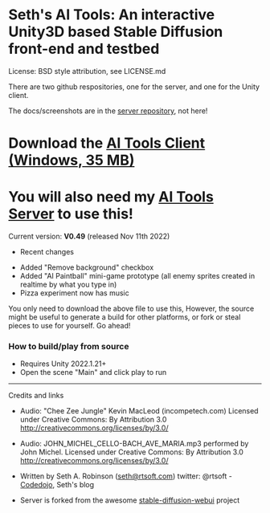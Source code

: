 
# Seth's AI Tools: An interactive Unity3D based Stable Diffusion front-end and testbed

License:  BSD style attribution, see LICENSE.md

There are two github respositories, one for the server, and one for the Unity client.

The docs/screenshots are in the [server repository](https://github.com/SethRobinson/aitools_server), not here!

# Download the [AI Tools Client (Windows, 35 MB)](https://www.rtsoft.com/files/SethsAIToolsWindows.zip)

# You will also need my [AI Tools Server](https://github.com/SethRobinson/aitools_server) to use this!

Current version: **V0.49** (released Nov 11th 2022)

- Recent changes

* Added "Remove background" checkbox
* Added "AI Paintball" mini-game prototype (all enemy sprites created in realtime by what you type in)
* Pizza experiment now has music

You only need to download the above file to use this, However, the source might be useful to generate a build for other platforms, or fork or steal pieces to use for yourself.  Go ahead!

### How to build/play from source

* Requires Unity 2022.1.21+
* Open the scene "Main" and click play to run

---

Credits and links

- Audio: "Chee Zee Jungle"
Kevin MacLeod (incompetech.com)
Licensed under Creative Commons: By Attribution 3.0
http://creativecommons.org/licenses/by/3.0/
- Audio: JOHN_MICHEL_CELLO-BACH_AVE_MARIA.mp3 performed by John Michel. Licensed under Creative Commons: By Attribution 3.0
http://creativecommons.org/licenses/by/3.0/

- Written by Seth A. Robinson (seth@rtsoft.com) twitter: @rtsoft - [Codedojo](https://www.codedojo.com), Seth's blog
- Server is forked from the awesome [stable-diffusion-webui](https://github.com/AUTOMATIC1111/stable-diffusion-webui) project